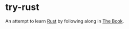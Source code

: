 # try-rust

An attempt to learn [Rust][1] by following along in [The Book][2].

[1]: https://www.rust-lang.org
[2]: https://doc.rust-lang.org/stable/book/
